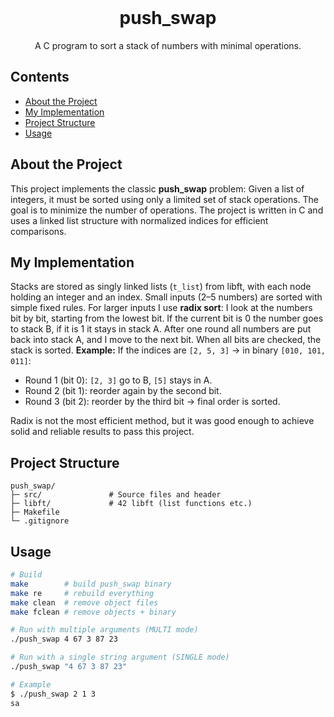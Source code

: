 <!-- PROJECT LOGO -->

<br />
<div align="center">
  <h1>push_swap</h1>

  <p align="center">
    A C program to sort a stack of numbers with minimal operations.  
    <br />
  </p>
</div>

<!-- TABLE OF CONTENTS -->

## Contents

* [About the Project](#about-the-project)
* [My Implementation](#my-implementation)
* [Project Structure](#project-structure)
* [Usage](#usage)

## About the Project

This project implements the classic **push\_swap** problem:
Given a list of integers, it must be sorted using only a limited set of stack operations. The goal is to minimize the number of operations.
The project is written in C and uses a linked list structure with normalized indices for efficient comparisons.

## My Implementation

Stacks are stored as singly linked lists (`t_list`) from libft, with each node holding an integer and an index. Small inputs (2–5 numbers) are sorted with simple fixed rules. For larger inputs I use **radix sort**: I look at the numbers bit by bit, starting from the lowest bit. If the current bit is 0 the number goes to stack B, if it is 1 it stays in stack A. After one round all numbers are put back into stack A, and I move to the next bit. When all bits are checked, the stack is sorted.
**Example:** If the indices are `[2, 5, 3]` → in binary `[010, 101, 011]`:

* Round 1 (bit 0): `[2, 3]` go to B, `[5]` stays in A.
* Round 2 (bit 1): reorder again by the second bit.
* Round 3 (bit 2): reorder by the third bit → final order is sorted.

Radix is not the most efficient method, but it was good enough to achieve solid and reliable results to pass this project.

## Project Structure

```
push_swap/
├─ src/               # Source files and header
├─ libft/             # 42 libft (list functions etc.)
├─ Makefile
└─ .gitignore
```

## Usage

```sh
# Build
make        # build push_swap binary
make re     # rebuild everything
make clean  # remove object files
make fclean # remove objects + binary

# Run with multiple arguments (MULTI mode)
./push_swap 4 67 3 87 23

# Run with a single string argument (SINGLE mode)
./push_swap "4 67 3 87 23"

# Example
$ ./push_swap 2 1 3
sa
```
